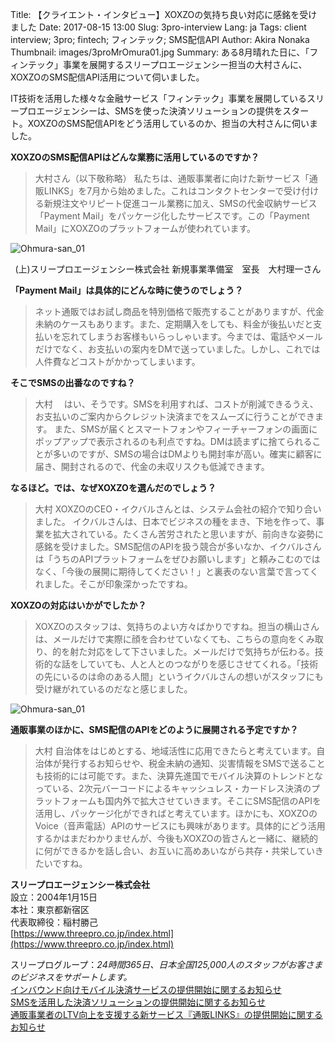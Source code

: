Title: 【クライエント・インタビュー】XOXZOの気持ち良い対応に感銘を受けました
Date: 2017-08-15 13:00
Slug: 3pro-interview
Lang: ja
Tags: client interview; 3pro; fintech; フィンテック; SMS配信API
Author: Akira Nonaka
Thumbnail: images/3proMrOmura01.jpg
Summary: ある8月晴れた日に、「フィンテック」事業を展開するスリープロエージェンシー担当の大村さんに、XOXZOのSMS配信API活用について伺いました。

IT技術を活用した様々な金融サービス「フィンテック」事業を展開しているスリープロエージェンシーは、SMSを使った決済ソリューションの提供をスタート。XOXZOのSMS配信APIをどう活用しているのか、担当の大村さんに伺いました。

__XOXZOのSMS配信APIはどんな業務に活用しているのですか？__

>大村さん（以下敬称略）
>私たちは、通販事業者に向けた新サービス「通販LINKS」を7月から始めました。これはコンタクトセンターで受け付ける新規注文やリピート促進コール業務に加え、SMSの代金収納サービス「Payment Mail」をパッケージ化したサービスです。この「Payment Mail」にXOXZOのプラットフォームが使われています。

![Ohmura-san_01](/images/3proMrOmura01.jpg)
<div style="text-align: center;">(上)スリープロエージェンシー株式会社 新規事業準備室　室長　大村理一さん</div>


__「Payment Mail」は具体的にどんな時に使うのでしょう？__

>ネット通販ではお試し商品を特別価格で販売することがありますが、代金未納のケースもあります。また、定期購入をしても、料金が後払いだと支払いを忘れてしまうお客様もいらっしゃいます。今までは、電話やメールだけでなく、お支払いの案内をDMで送っていました。しかし、これでは人件費などコストがかかってしまいます。

__そこでSMSの出番なのですね？__

>大村　
>はい、そうです。SMSを利用すれば、コストが削減できるうえ、お支払いのご案内からクレジット決済までをスムーズに行うことができます。
>また、SMSが届くとスマートフォンやフィーチャーフォンの画面にポップアップで表示されるのも利点ですね。DMは読まずに捨てられることが多いのですが、SMSの場合はDMよりも開封率が高い。確実に顧客に届き、開封されるので、代金の未収リスクも低減できます。

__なるほど。では、なぜXOXZOを選んだのでしょう？__

>大村
>XOXZOのCEO・イクバルさんとは、システム会社の紹介で知り合いました。
>イクバルさんは、日本でビジネスの種をまき、下地を作って、事業を拡大されている。たくさん苦労されたと思いますが、前向きな姿勢に感銘を受けました。SMS配信のAPIを扱う競合が多いなか、イクバルさんは「うちのAPIプラットフォームをぜひお願いします」と頼みこむのではなく、「今後の展開に期待してください！」と裏表のない言葉で言ってくれました。そこが印象深かったですね。

__XOXZOの対応はいかがでしたか？__

>XOXZOのスタッフは、気持ちのよい方々ばかりですね。担当の横山さんは、メールだけで実際に顔を合わせていなくても、こちらの意向をくみ取り、的を射た対応をして下さいました。メールだけで気持ちが伝わる。技術的な話をしていても、人と人とのつながりを感じさせてくれる。「技術の先にいるのは命のある人間」というイクバルさんの想いがスタッフにも受け継がれているのだなと感じました。

![Ohmura-san_01](/images/3proMrOmura02.jpg)

__通販事業のほかに、SMS配信のAPIをどのように展開される予定ですか？__

>大村
>自治体をはじめとする、地域活性に応用できたらと考えています。自治体が発行するお知らせや、税金未納の通知、災害情報をSMSで送ることも技術的には可能です。また、決算先進国でモバイル決算のトレンドとなっている、2次元バーコードによるキャッシュレス・カードレス決済のプラットフォームも国内外で拡大させていきます。そこにSMS配信のAPIを活用し、パッケージ化ができればと考えています。ほかにも、XOXZOのVoice（音声電話）APIのサービスにも興味があります。具体的にどう活用するかはまだわかりませんが、今後もXOXZOの皆さんと一緒に、継続的に何ができるかを話し合い、お互いに高めあいながら共存・共栄していきたいですね。

__スリープロエージェンシー株式会社__ <br>
設立：2004年1月15日<br>
本社：東京都新宿区<br>
代表取締役：稲村勝己<br>
[https://www.threepro.co.jp/index.html](https://www.threepro.co.jp/index.html)<br>


スリープログループ：_24時間365日、日本全国125,000人のスタッフがお客さまのビジネスをサポートします。_<br>
[インバウンド向けモバイル決済サービスの提供開始に関するお知らせ](https://www.threepro.co.jp/ir/news/news170516.html)<br>
[SMSを活用した決済ソリューションの提供開始に関するお知らせ](https://www.threepro.co.jp/ir/news/news170714.html)<br>
[通販事業者のLTV向上を支援する新サービス『通販LINKS』の提供開始に関するお知らせ](https://www.threepro.co.jp/ir/news/news170719.html)<br>


